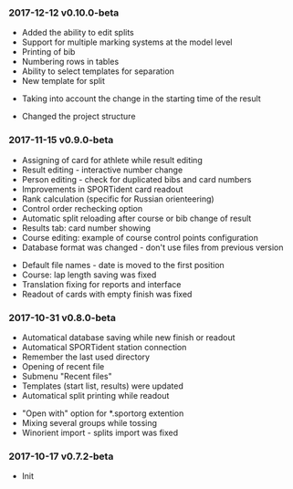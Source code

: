 ### 2017-12-12 v0.10.0-beta
+ Added the ability to edit splits
+ Support for multiple marking systems at the model level
+ Printing of bib
+ Numbering rows in tables
+ Ability to select templates for separation
+ New template for split
- Taking into account the change in the starting time of the result
* Changed the project structure


### 2017-11-15 v0.9.0-beta
+ Assigning of card for athlete while result editing
+ Result editing - interactive number change
+ Person editing - check for duplicated bibs and card numbers
+ Improvements in SPORTident card readout
+ Rank calculation (specific for Russian orienteering)
+ Control order rechecking option
+ Automatic split reloading after course or bib change of result
+ Results tab: card number showing
+ Course editing: example of course control points configuration
+ Database format was changed - don't use files from previous version
- Default file names - date is moved to the first position
- Course: lap length saving was fixed
- Translation fixing for reports and interface
- Readout of cards with empty finish was fixed


### 2017-10-31 v0.8.0-beta
+ Automatical database saving while new finish or readout
+ Automatical SPORTident station connection
+ Remember the last used directory
+ Opening of recent file
+ Submenu "Recent files"
+ Templates (start list, results) were updated
+ Automatical split printing while readout
- "Open with" option for *.sportorg extention
- Mixing several groups while tossing
- Winorient import - splits import was fixed


### 2017-10-17 v0.7.2-beta
* Init